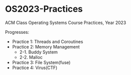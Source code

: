 # OS2023-Practices

ACM Class Operating Systems Course Practices, Year 2023

Progresses:

- Practice 1: Threads and Coroutines
- Practice 2: Memory Management
  - 2-1. Buddy System
  - 2-2. Malloc
- Practice 3: File System(fuse)
- Practice 4: Virus(CTF)
